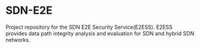 # SDN-E2E
Project repository for the SDN E2E Security Service(E2ESS).
E2ESS provides data path integrity analysis and evaluation for SDN and hybrid SDN networks.
